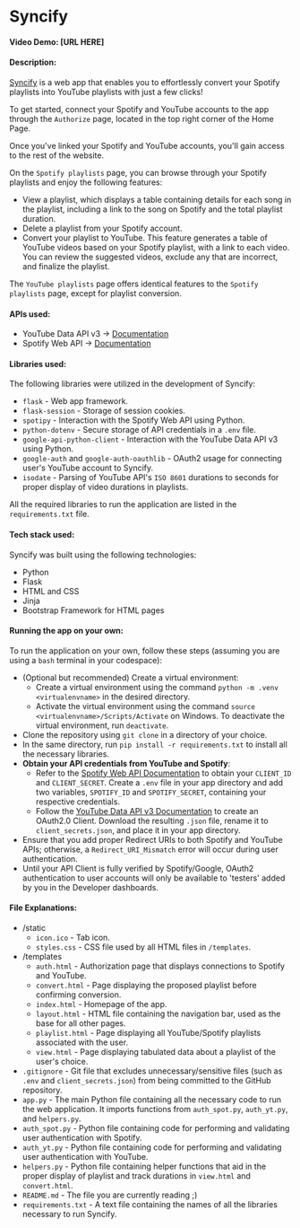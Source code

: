 # Syncify
#### Video Demo: [URL HERE]
#### Description:

[Syncify](https://kaezr.pythonanywhere.com/) is a web app that enables you to effortlessly convert your Spotify playlists into YouTube playlists with just a few clicks!

To get started, connect your Spotify and YouTube accounts to the app through the `Authorize` page, located in the top right corner of the Home Page.

Once you've linked your Spotify and YouTube accounts, you'll gain access to the rest of the website.

On the `Spotify playlists` page, you can browse through your Spotify playlists and enjoy the following features:

- View a playlist, which displays a table containing details for each song in the playlist, including a link to the song on Spotify and the total playlist duration.
- Delete a playlist from your Spotify account.
- Convert your playlist to YouTube. This feature generates a table of YouTube videos based on your Spotify playlist, with a link to each video. You can review the suggested videos, exclude any that are incorrect, and finalize the playlist.

The `YouTube playlists` page offers identical features to the `Spotify playlists` page, except for playlist conversion.

#### APIs used:

- YouTube Data API v3 -> [Documentation](https://developers.google.com/youtube/v3/getting-started?hl=en)
- Spotify Web API -> [Documentation](https://developer.spotify.com/documentation/web-api)

#### Libraries used:

The following libraries were utilized in the development of Syncify:

- `flask` - Web app framework.
- `flask-session` - Storage of session cookies.
- `spotipy` - Interaction with the Spotify Web API using Python.
- `python-dotenv` - Secure storage of API credentials in a `.env` file.
- `google-api-python-client` - Interaction with the YouTube Data API v3 using Python.
- `google-auth` and `google-auth-oauthlib` - OAuth2 usage for connecting user's YouTube account to Syncify.
- `isodate` - Parsing of YouTube API's `ISO 8601` durations to seconds for proper display of video durations in playlists.

All the required libraries to run the application are listed in the `requirements.txt` file.

#### Tech stack used:

Syncify was built using the following technologies:

- Python
- Flask
- HTML and CSS
- Jinja
- Bootstrap Framework for HTML pages

#### Running the app on your own:

To run the application on your own, follow these steps (assuming you are using a `bash` terminal in your codespace):

- (Optional but recommended) Create a virtual environment:
    - Create a virtual environment using the command `python -m .venv <virtualenvname>` in the desired directory.
    - Activate the virtual environment using the command `source <virtualenvname>/Scripts/Activate` on Windows. To deactivate the virtual environment, run `deactivate`.
- Clone the repository using `git clone` in a directory of your choice.
- In the same directory, run `pip install -r requirements.txt` to install all the necessary libraries.
- **Obtain your API credentials from YouTube and Spotify**:
    - Refer to the [Spotify Web API Documentation](https://developer.spotify.com/documentation/web-api) to obtain your `CLIENT_ID` and `CLIENT_SECRET`. Create a `.env` file in your app directory and add two variables, `SPOTIFY_ID` and `SPOTIFY_SECRET`, containing your respective credentials.
    - Follow the [YouTube Data API v3 Documentation](https://developers.google.com/youtube/v3/getting-started?hl=en) to create an OAuth2.0 Client. Download the resulting `.json` file, rename it to `client_secrets.json`, and place it in your app directory.
- Ensure that you add proper Redirect URIs to both Spotify and YouTube APIs; otherwise, a `Redirect_URI_Mismatch` error will occur during user authentication.
- Until your API Client is fully verified by Spotify/Google, OAuth2 authentication to user accounts will only be available to 'testers' added by you in the Developer dashboards.

#### File Explanations:

- /static
    - `icon.ico` - Tab icon.
    - `styles.css` - CSS file used by all HTML files in `/templates`.
- /templates
    - `auth.html` - Authorization page that displays connections to Spotify and YouTube.
    - `convert.html` - Page displaying the proposed playlist before confirming conversion.
    - `index.html` - Homepage of the app.
    - `layout.html` - HTML file containing the navigation bar, used as the base for all other pages.
    - `playlist.html` - Page displaying all YouTube/Spotify playlists associated with the user.
    - `view.html` - Page displaying tabulated data about a playlist of the user's choice.
- `.gitignore` - Git file that excludes unnecessary/sensitive files (such as `.env` and `client_secrets.json`) from being committed to the GitHub repository.
- `app.py` - The main Python file containing all the necessary code to run the web application. It imports functions from `auth_spot.py`, `auth_yt.py`, and `helpers.py`.
- `auth_spot.py` - Python file containing code for performing and validating user authentication with Spotify.
- `auth_yt.py` - Python file containing code for performing and validating user authentication with YouTube.
- `helpers.py` - Python file containing helper functions that aid in the proper display of playlist and track durations in `view.html` and `convert.html`.
- `README.md` - The file you are currently reading ;)
- `requirements.txt` - A text file containing the names of all the libraries necessary to run Syncify.
